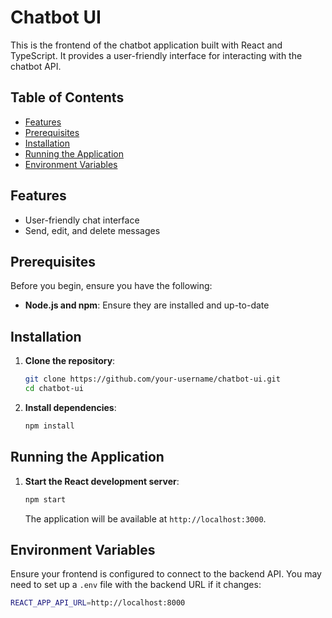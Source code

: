 # Chatbot UI

This is the frontend of the chatbot application built with React and TypeScript. It provides a user-friendly interface for interacting with the chatbot API.

## Table of Contents

- [Features](#features)
- [Prerequisites](#prerequisites)
- [Installation](#installation)
- [Running the Application](#running-the-application)
- [Environment Variables](#environment-variables)

## Features

- User-friendly chat interface
- Send, edit, and delete messages

## Prerequisites

Before you begin, ensure you have the following:

- **Node.js and npm**: Ensure they are installed and up-to-date

## Installation

1. **Clone the repository**:

   ```bash
   git clone https://github.com/your-username/chatbot-ui.git
   cd chatbot-ui

1. **Install dependencies**:

   ```bash
   npm install

## Running the Application

1. **Start the React development server**:

   ```bash
   npm start
   ```
   The application will be available at `http://localhost:3000`.

## Environment Variables

Ensure your frontend is configured to connect to the backend API. You may need to set up a `.env` file with the backend URL if it changes:
   ```bash
   REACT_APP_API_URL=http://localhost:8000
   ```
